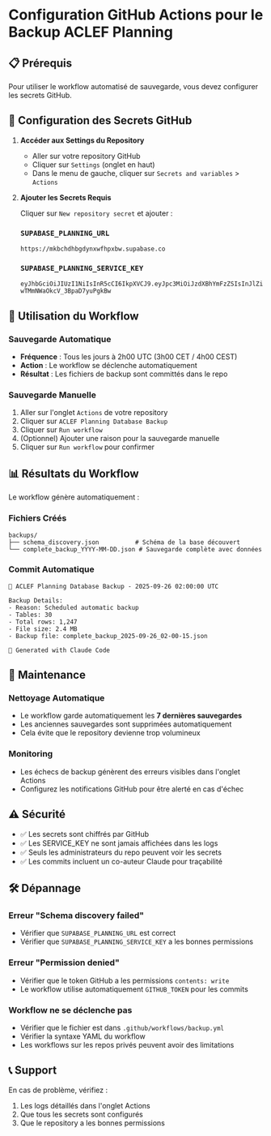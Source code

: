 # Configuration GitHub Actions pour le Backup ACLEF Planning

## 📋 Prérequis

Pour utiliser le workflow automatisé de sauvegarde, vous devez configurer les secrets GitHub.

## 🔑 Configuration des Secrets GitHub

1. **Accéder aux Settings du Repository**
   - Aller sur votre repository GitHub
   - Cliquer sur `Settings` (onglet en haut)
   - Dans le menu de gauche, cliquer sur `Secrets and variables` > `Actions`

2. **Ajouter les Secrets Requis**

   Cliquer sur `New repository secret` et ajouter :

   ### `SUPABASE_PLANNING_URL`
   ```
   https://mkbchdhbgdynxwfhpxbw.supabase.co
   ```

   ### `SUPABASE_PLANNING_SERVICE_KEY`
   ```
   eyJhbGciOiJIUzI1NiIsInR5cCI6IkpXVCJ9.eyJpc3MiOiJzdXBhYmFzZSIsInJlZiI6Im1rYmNoZGhiZ2R5bnh3ZmhweGJ3Iiwicm9sZSI6InNlcnZpY2Vfcm9sZSIsImlhdCI6MTc1NTExNDk5NiwiZXhwIjoyMDcwNjkwOTk2fQ._8zQliKa7WsYx5PWO-wTMmNWaOkcV_3BpaD7yuPgkBw
   ```

## 🚀 Utilisation du Workflow

### Sauvegarde Automatique
- **Fréquence** : Tous les jours à 2h00 UTC (3h00 CET / 4h00 CEST)
- **Action** : Le workflow se déclenche automatiquement
- **Résultat** : Les fichiers de backup sont committés dans le repo

### Sauvegarde Manuelle
1. Aller sur l'onglet `Actions` de votre repository
2. Cliquer sur `ACLEF Planning Database Backup`
3. Cliquer sur `Run workflow`
4. (Optionnel) Ajouter une raison pour la sauvegarde manuelle
5. Cliquer sur `Run workflow` pour confirmer

## 📊 Résultats du Workflow

Le workflow génère automatiquement :

### Fichiers Créés
```
backups/
├── schema_discovery.json          # Schéma de la base découvert
└── complete_backup_YYYY-MM-DD.json # Sauvegarde complète avec données
```

### Commit Automatique
```
🔄 ACLEF Planning Database Backup - 2025-09-26 02:00:00 UTC

Backup Details:
- Reason: Scheduled automatic backup
- Tables: 30
- Total rows: 1,247
- File size: 2.4 MB
- Backup file: complete_backup_2025-09-26_02-00-15.json

🤖 Generated with Claude Code
```

## 🔧 Maintenance

### Nettoyage Automatique
- Le workflow garde automatiquement les **7 dernières sauvegardes**
- Les anciennes sauvegardes sont supprimées automatiquement
- Cela évite que le repository devienne trop volumineux

### Monitoring
- Les échecs de backup génèrent des erreurs visibles dans l'onglet Actions
- Configurez les notifications GitHub pour être alerté en cas d'échec

## ⚠️ Sécurité

- ✅ Les secrets sont chiffrés par GitHub
- ✅ Les SERVICE_KEY ne sont jamais affichées dans les logs
- ✅ Seuls les administrateurs du repo peuvent voir les secrets
- ✅ Les commits incluent un co-auteur Claude pour traçabilité

## 🛠️ Dépannage

### Erreur "Schema discovery failed"
- Vérifier que `SUPABASE_PLANNING_URL` est correct
- Vérifier que `SUPABASE_PLANNING_SERVICE_KEY` a les bonnes permissions

### Erreur "Permission denied"
- Vérifier que le token GitHub a les permissions `contents: write`
- Le workflow utilise automatiquement `GITHUB_TOKEN` pour les commits

### Workflow ne se déclenche pas
- Vérifier que le fichier est dans `.github/workflows/backup.yml`
- Vérifier la syntaxe YAML du workflow
- Les workflows sur les repos privés peuvent avoir des limitations

## 📞 Support

En cas de problème, vérifiez :
1. Les logs détaillés dans l'onglet Actions
2. Que tous les secrets sont configurés
3. Que le repository a les bonnes permissions